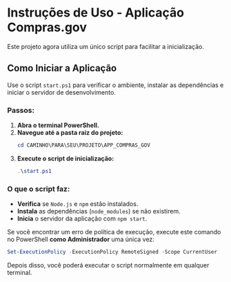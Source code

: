 # Instruções de Uso - Aplicação Compras.gov

Este projeto agora utiliza um único script para facilitar a inicialização.

## Como Iniciar a Aplicação

Use o script `start.ps1` para verificar o ambiente, instalar as dependências e iniciar o servidor de desenvolvimento.

### Passos:

1.  **Abra o terminal PowerShell.**
2.  **Navegue até a pasta raiz do projeto:**
    ```powershell
    cd CAMINHO\PARA\SEU\PROJETO\APP_COMPRAS_GOV
    ```
3.  **Execute o script de inicialização:**
    ```powershell
    .\start.ps1
    ```

### O que o script faz:
- **Verifica** se `Node.js` e `npm` estão instalados.
- **Instala** as dependências (`node_modules`) se não existirem.
- **Inicia** o servidor da aplicação com `npm start`.

Se você encontrar um erro de política de execução, execute este comando no PowerShell **como Administrador** uma única vez:
```powershell
Set-ExecutionPolicy -ExecutionPolicy RemoteSigned -Scope CurrentUser
```
Depois disso, você poderá executar o script normalmente em qualquer terminal. 